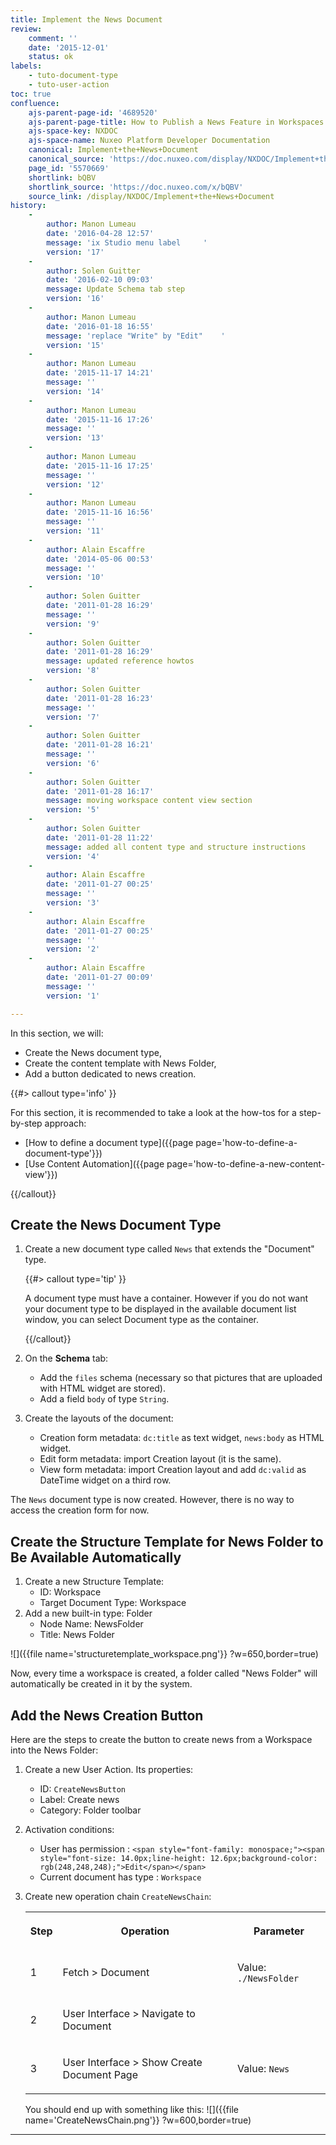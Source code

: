 ```yaml
---
title: Implement the News Document
review:
    comment: ''
    date: '2015-12-01'
    status: ok
labels:
    - tuto-document-type
    - tuto-user-action
toc: true
confluence:
    ajs-parent-page-id: '4689520'
    ajs-parent-page-title: How to Publish a News Feature in Workspaces
    ajs-space-key: NXDOC
    ajs-space-name: Nuxeo Platform Developer Documentation
    canonical: Implement+the+News+Document
    canonical_source: 'https://doc.nuxeo.com/display/NXDOC/Implement+the+News+Document'
    page_id: '5570669'
    shortlink: bQBV
    shortlink_source: 'https://doc.nuxeo.com/x/bQBV'
    source_link: /display/NXDOC/Implement+the+News+Document
history:
    - 
        author: Manon Lumeau
        date: '2016-04-28 12:57'
        message: 'ix Studio menu label     '
        version: '17'
    - 
        author: Solen Guitter
        date: '2016-02-10 09:03'
        message: Update Schema tab step
        version: '16'
    - 
        author: Manon Lumeau
        date: '2016-01-18 16:55'
        message: 'replace "Write" by "Edit"    '
        version: '15'
    - 
        author: Manon Lumeau
        date: '2015-11-17 14:21'
        message: ''
        version: '14'
    - 
        author: Manon Lumeau
        date: '2015-11-16 17:26'
        message: ''
        version: '13'
    - 
        author: Manon Lumeau
        date: '2015-11-16 17:25'
        message: ''
        version: '12'
    - 
        author: Manon Lumeau
        date: '2015-11-16 16:56'
        message: ''
        version: '11'
    - 
        author: Alain Escaffre
        date: '2014-05-06 00:53'
        message: ''
        version: '10'
    - 
        author: Solen Guitter
        date: '2011-01-28 16:29'
        message: ''
        version: '9'
    - 
        author: Solen Guitter
        date: '2011-01-28 16:29'
        message: updated reference howtos
        version: '8'
    - 
        author: Solen Guitter
        date: '2011-01-28 16:23'
        message: ''
        version: '7'
    - 
        author: Solen Guitter
        date: '2011-01-28 16:21'
        message: ''
        version: '6'
    - 
        author: Solen Guitter
        date: '2011-01-28 16:17'
        message: moving workspace content view section
        version: '5'
    - 
        author: Solen Guitter
        date: '2011-01-28 11:22'
        message: added all content type and structure instructions
        version: '4'
    - 
        author: Alain Escaffre
        date: '2011-01-27 00:25'
        message: ''
        version: '3'
    - 
        author: Alain Escaffre
        date: '2011-01-27 00:25'
        message: ''
        version: '2'
    - 
        author: Alain Escaffre
        date: '2011-01-27 00:09'
        message: ''
        version: '1'

---
```

In this section, we will:

*   Create the News document type,
*   Create the content template with News Folder,
*   Add a button dedicated to news creation.

{{#> callout type='info' }}

For this section, it is recommended to take a look at the how-tos for a step-by-step approach:

*   [How to define a document type]({{page page='how-to-define-a-document-type'}})
*   [Use Content Automation]({{page page='how-to-define-a-new-content-view'}})

{{/callout}}

## Create the News Document Type

1.  Create a new document type called `News` that extends the "Document" type.

    {{#> callout type='tip' }}

    A document type must have a container. However if you do not want your document type to be displayed in the available document list window, you can select Document type as the container.

    {{/callout}}
2.  On the **Schema** tab:
    *   Add the `files` schema (necessary so that pictures that are uploaded with HTML widget are stored).
    *   Add a field `body` of type `String`.
3.  Create the layouts of the document:
    *   Creation form metadata: `dc:title` as text widget, `news:body` as HTML widget.
    *   Edit form metadata: import Creation layout (it is the same).
    *   View form metadata: import Creation layout and add `dc:valid` as DateTime widget on a third row.

The `News`&nbsp;document type is now created. However, there is no way to access the creation form for now.

## Create the Structure Template for News Folder to Be Available Automatically

1.  Create a new Structure Template:
    *   ID: Workspace
    *   Target Document Type: Workspace
2.  Add a new built-in type: Folder
    *   Node Name: NewsFolder
    *   Title: News Folder

![]({{file name='structuretemplate_workspace.png'}} ?w=650,border=true)

Now, every time a workspace is created, a folder called "News Folder" will automatically be created in it by the system.

## Add the News Creation Button

Here are the steps to create the button to create news from a Workspace into the News Folder:

1.  Create a new User Action. Its properties:
    *   ID: `CreateNewsButton`
    *   Label: Create news
    *   Category: Folder toolbar
2.  Activation conditions:
    *   User has permission : `<span style="font-family: monospace;"><span style="font-size: 14.0px;line-height: 12.6px;background-color: rgb(248,248,248);">Edit</span></span>`
    *   Current document has type : `Workspace`
3.  Create new operation chain `CreateNewsChain`:

    <div class="table-scroll"><table class="hover"><tbody><tr><th colspan="1">

    Step

    </th><th colspan="1">

    Operation

    </th><th colspan="1">

    Parameter

    </th></tr><tr><td colspan="1">

    1

    </td><td colspan="1">

    Fetch > Document

    </td><td colspan="1">

    Value: `./NewsFolder`

    </td></tr><tr><td colspan="1">

    2

    </td><td colspan="1">

    User Interface > Navigate to Document

    </td><td colspan="1">

    &nbsp;

    </td></tr><tr><td colspan="1">

    3

    </td><td colspan="1">

    User Interface > Show Create Document Page

    </td><td colspan="1">

    Value: `News`

    </td></tr></tbody></table></div>

    You should end up with something like this:
    ![]({{file name='CreateNewsChain.png'}} ?w=600,border=true)

* * *

&nbsp;